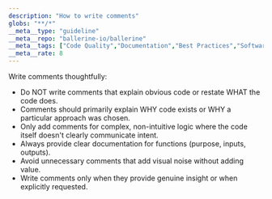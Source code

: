 ```yaml
---
description: "How to write comments"
globs: "**/*"
__meta__type: "guideline"
__meta__repo: "ballerine-io/ballerine"
__meta__tags: ["Code Quality","Documentation","Best Practices","Software Development","Comments"]
__meta__rate: 8
---
```

Write comments thoughtfully:
- Do NOT write comments that explain obvious code or restate WHAT the code does.
- Comments should primarily explain WHY code exists or WHY a particular approach was chosen.
- Only add comments for complex, non-intuitive logic where the code itself doesn't clearly communicate intent.
- Always provide clear documentation for functions (purpose, inputs, outputs).
- Avoid unnecessary comments that add visual noise without adding value.
- Write comments only when they provide genuine insight or when explicitly requested.